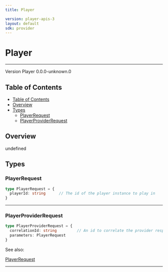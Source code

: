 ```yaml
---
title: Player

version: player-apis-3
layout: default
sdk: provider
---
```


# Player
---
Version Player 0.0.0-unknown.0

## Table of Contents
   - [Table of Contents](#table-of-contents)
   - [Overview](#overview)
   - [Types](#types)
     - [PlayerRequest](#playerrequest)
     - [PlayerProviderRequest](#playerproviderrequest)


## Overview
 undefined

## Types

### PlayerRequest



```typescript
type PlayerRequest = {
  playerId: string      // The id of the player instance to play in
}
```



---
### PlayerProviderRequest



```typescript
type PlayerProviderRequest = {
  correlationId: string         // An id to correlate the provider response with this request
  parameters: PlayerRequest
}
```

See also: 

[PlayerRequest](#playerrequest)

---